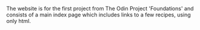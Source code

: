 The website is for the first project from The Odin Project 'Foundations' and consists of a main index page which includes links to a few recipes, using only html.